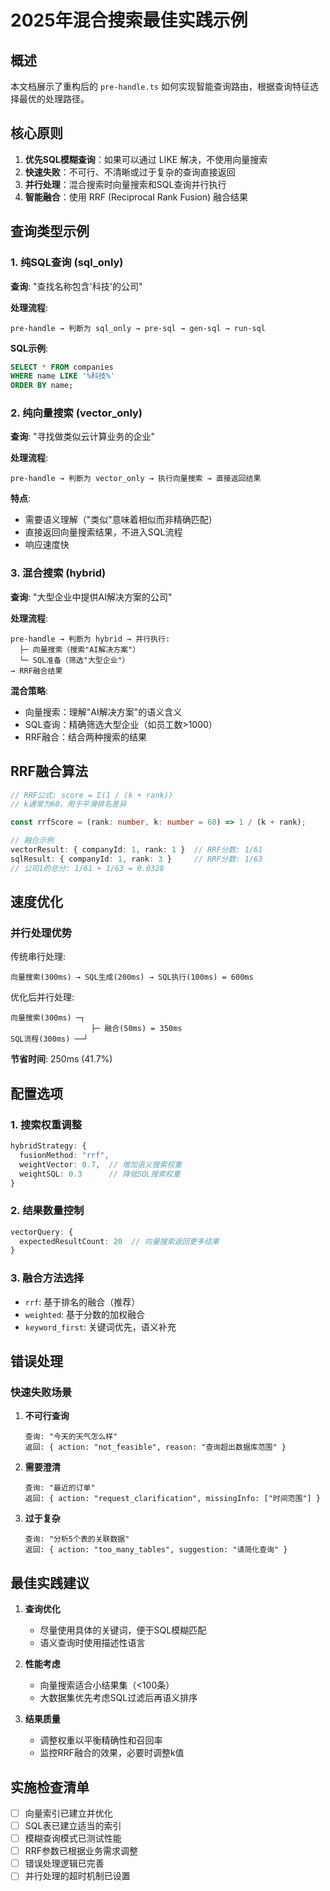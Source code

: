 # 2025年混合搜索最佳实践示例

## 概述

本文档展示了重构后的 `pre-handle.ts` 如何实现智能查询路由，根据查询特征选择最优的处理路径。

## 核心原则

1. **优先SQL模糊查询**：如果可以通过 LIKE 解决，不使用向量搜索
2. **快速失败**：不可行、不清晰或过于复杂的查询直接返回
3. **并行处理**：混合搜索时向量搜索和SQL查询并行执行
4. **智能融合**：使用 RRF (Reciprocal Rank Fusion) 融合结果

## 查询类型示例

### 1. 纯SQL查询 (sql_only)

**查询**: "查找名称包含'科技'的公司"

**处理流程**:
```
pre-handle → 判断为 sql_only → pre-sql → gen-sql → run-sql
```

**SQL示例**:
```sql
SELECT * FROM companies 
WHERE name LIKE '%科技%' 
ORDER BY name;
```

### 2. 纯向量搜索 (vector_only)

**查询**: "寻找做类似云计算业务的企业"

**处理流程**:
```
pre-handle → 判断为 vector_only → 执行向量搜索 → 直接返回结果
```

**特点**:
- 需要语义理解（"类似"意味着相似而非精确匹配）
- 直接返回向量搜索结果，不进入SQL流程
- 响应速度快

### 3. 混合搜索 (hybrid)

**查询**: "大型企业中提供AI解决方案的公司"

**处理流程**:
```
pre-handle → 判断为 hybrid → 并行执行:
  ├─ 向量搜索（搜索"AI解决方案"）
  └─ SQL准备（筛选"大型企业"）
→ RRF融合结果
```

**混合策略**:
- 向量搜索：理解"AI解决方案"的语义含义
- SQL查询：精确筛选大型企业（如员工数>1000）
- RRF融合：结合两种搜索的结果

## RRF融合算法

```typescript
// RRF公式: score = Σ(1 / (k + rank))
// k通常为60，用于平滑排名差异

const rrfScore = (rank: number, k: number = 60) => 1 / (k + rank);

// 融合示例
vectorResult: { companyId: 1, rank: 1 }  // RRF分数: 1/61
sqlResult: { companyId: 1, rank: 3 }     // RRF分数: 1/63
// 公司1的总分: 1/61 + 1/63 = 0.0328
```

## 速度优化

### 并行处理优势

传统串行处理:
```
向量搜索(300ms) → SQL生成(200ms) → SQL执行(100ms) = 600ms
```

优化后并行处理:
```
向量搜索(300ms) ─┐
                  ├─ 融合(50ms) = 350ms
SQL流程(300ms) ──┘
```

**节省时间**: 250ms (41.7%)

## 配置选项

### 1. 搜索权重调整

```typescript
hybridStrategy: {
  fusionMethod: "rrf",
  weightVector: 0.7,  // 增加语义搜索权重
  weightSQL: 0.3      // 降低SQL搜索权重
}
```

### 2. 结果数量控制

```typescript
vectorQuery: {
  expectedResultCount: 20  // 向量搜索返回更多结果
}
```

### 3. 融合方法选择

- `rrf`: 基于排名的融合（推荐）
- `weighted`: 基于分数的加权融合
- `keyword_first`: 关键词优先，语义补充

## 错误处理

### 快速失败场景

1. **不可行查询**
   ```
   查询: "今天的天气怎么样"
   返回: { action: "not_feasible", reason: "查询超出数据库范围" }
   ```

2. **需要澄清**
   ```
   查询: "最近的订单"
   返回: { action: "request_clarification", missingInfo: ["时间范围"] }
   ```

3. **过于复杂**
   ```
   查询: "分析5个表的关联数据"
   返回: { action: "too_many_tables", suggestion: "请简化查询" }
   ```

## 最佳实践建议

1. **查询优化**
   - 尽量使用具体的关键词，便于SQL模糊匹配
   - 语义查询时使用描述性语言

2. **性能考虑**
   - 向量搜索适合小结果集（<100条）
   - 大数据集优先考虑SQL过滤后再语义排序

3. **结果质量**
   - 调整权重以平衡精确性和召回率
   - 监控RRF融合的效果，必要时调整k值

## 实施检查清单

- [ ] 向量索引已建立并优化
- [ ] SQL表已建立适当的索引
- [ ] 模糊查询模式已测试性能
- [ ] RRF参数已根据业务需求调整
- [ ] 错误处理逻辑已完善
- [ ] 并行处理的超时机制已设置 